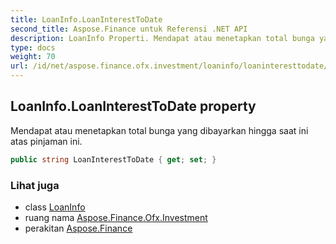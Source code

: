 ```yaml
---
title: LoanInfo.LoanInterestToDate
second_title: Aspose.Finance untuk Referensi .NET API
description: LoanInfo Properti. Mendapat atau menetapkan total bunga yang dibayarkan hingga saat ini atas pinjaman ini.
type: docs
weight: 70
url: /id/net/aspose.finance.ofx.investment/loaninfo/loaninteresttodate/
---
```

## LoanInfo.LoanInterestToDate property

Mendapat atau menetapkan total bunga yang dibayarkan hingga saat ini atas pinjaman ini.

```csharp
public string LoanInterestToDate { get; set; }
```

### Lihat juga

* class [LoanInfo](../)
* ruang nama [Aspose.Finance.Ofx.Investment](../../loaninfo/)
* perakitan [Aspose.Finance](../../../)


